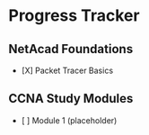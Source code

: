 # Progress Tracker

## NetAcad Foundations

* \[X] Packet Tracer Basics



## CCNA Study Modules

* \[ ] Module 1 (placeholder)
